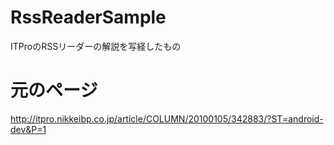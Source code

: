 # RssReaderSample
ITProのRSSリーダーの解説を写経したもの

# 元のページ
http://itpro.nikkeibp.co.jp/article/COLUMN/20100105/342883/?ST=android-dev&P=1
